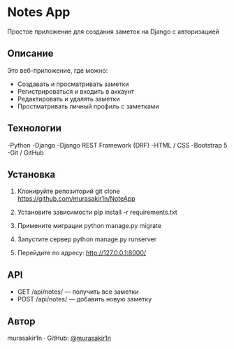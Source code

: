 # Notes App 

Простое приложение для создания заметок на Django с авторизацией 

## Описание

Это веб-приложение, где можно:
- Создавать и просматривать заметки
- Регистрироваться и входить в аккаунт
- Редактировать и удалять заметки
- Простматривать личный профиль с заметками

## Технологии 

-Python 
-Django 
-Django REST Framework (DRF)
-HTML / CSS
-Bootstrap 5 
-Git / GitHub

## Установка

1. Клонируйте репозиторий
   git clone https://github.com/murasakir1n/NoteApp

2. Установите зависимости
   pip install -r requirements.txt

3. Примените миграции
   python manage.py migrate

4. Запустите сервер
   python manage.py runserver

5. Перейдите по адресу:
http://127.0.0.1:8000/

## API

- GET /api/notes/ — получить все заметки
- POST /api/notes/ — добавить новую заметку

## Автор

murasakir1n · GitHub: [@murasakir1n](https://github.com/murasakir1n) 
